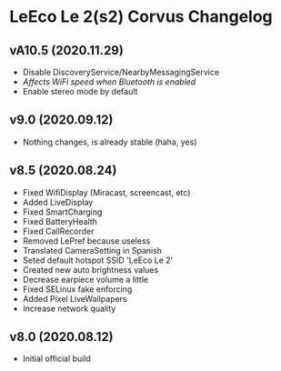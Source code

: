 # LeEco Le 2(s2) Corvus Changelog

## vA10.5 (2020.11.29)
- Disable DiscoveryService/NearbyMessagingService
- *Affects WiFi speed when Bluetooth is enabled*
- Enable stereo mode by default

## v9.0 (2020.09.12)
- Nothing changes, is already stable (haha, yes)

## v8.5 (2020.08.24)
- Fixed WifiDisplay (Miracast, screencast, etc)
- Added LiveDisplay
- Fixed SmartCharging
- Fixed BatteryHealth
- Fixed CallRecorder
- Removed LePref because useless
- Translated CameraSetting in Spanish
- Seted default hotspot SSID 'LeEco Le 2'
- Created new auto brightness values
- Decrease earpiece volume a little 
- Fixed SELinux fake enforcing
- Added Pixel LiveWallpapers
- Increase network quality 

## v8.0 (2020.08.12)
- Initial official build
